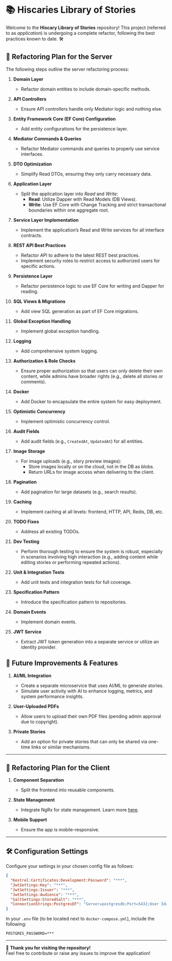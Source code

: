 # 📚 Hiscaries Library of Stories
Welcome to the **Hiscary Library of Stories** repository! This project (referred to as *application*) is undergoing a complete refactor, following the best practices known to date. 🛠️

## 🚀 Refactoring Plan for the Server
The following steps outline the server refactoring process:

1. **Domain Layer**  
   - Refactor domain entities to include domain-specific methods.
  
2. **API Controllers**  
   - Ensure API controllers handle only Mediator logic and nothing else.
  
3. **Entity Framework Core (EF Core) Configuration**  
   - Add entity configurations for the persistence layer.
  
4. **Mediator Commands & Queries**  
   - Refactor Mediator commands and queries to properly use service interfaces.
  
5. **DTO Optimization**  
   - Simplify Read DTOs, ensuring they only carry necessary data.
  
6. **Application Layer**  
   - Split the application layer into *Read* and *Write*:  
     - **Read**: Utilize Dapper with Read Models (DB Views).  
     - **Write**: Use EF Core with Change Tracking and strict transactional boundaries within one aggregate root.
  
7. **Service Layer Implementation**  
   - Implement the application’s Read and Write services for all interface contracts.
  
8. **REST API Best Practices**  
   - Refactor API to adhere to the latest REST best practices.  
   - Implement security roles to restrict access to authorized users for specific actions.

9. **Persistence Layer**  
   - Refactor persistence logic to use EF Core for writing and Dapper for reading.

10. **SQL Views & Migrations**  
    - Add view SQL generation as part of EF Core migrations.

11. **Global Exception Handling**  
    - Implement global exception handling.

12. **Logging**  
    - Add comprehensive system logging.

13. **Authorization & Role Checks**  
    - Ensure proper authorization so that users can only delete their own content, while admins have broader rights (e.g., delete all stories or comments).

14. **Docker**  
    - Add Docker to encapsulate the entire system for easy deployment.

15. **Optimistic Concurrency**  
    - Implement optimistic concurrency control.

16. **Audit Fields**  
    - Add audit fields (e.g., `CreatedAt`, `UpdatedAt`) for all entities.

17. **Image Storage**  
    - For image uploads (e.g., story preview images):  
      - Store images locally or on the cloud, not in the DB as blobs.  
      - Return URLs for image access when delivering to the client.

18. **Pagination**  
    - Add pagination for large datasets (e.g., search results).

19. **Caching**  
    - Implement caching at all levels: frontend, HTTP, API, Redis, DB, etc.

20. **TODO Fixes**  
    - Address all existing TODOs.

21. **Dev Testing**  
    - Perform thorough testing to ensure the system is robust, especially in scenarios involving high interaction (e.g., adding content while editing stories or performing repeated actions).

22. **Unit & Integration Tests**  
    - Add unit tests and integration tests for full coverage.

23. **Specification Pattern**  
    - Introduce the specification pattern to repositories.

24. **Domain Events**  
    - Implement domain events.

25. **JWT Service**  
    - Extract JWT token generation into a separate service or utilize an identity provider.

## 🌟 Future Improvements & Features
1. **AI/ML Integration**  
   - Create a separate microservice that uses AI/ML to generate stories.  
   - Simulate user activity with AI to enhance logging, metrics, and system performance insights.

2. **User-Uploaded PDFs**  
   - Allow users to upload their own PDF files (pending admin approval due to copyright).

3. **Private Stories**  
   - Add an option for private stories that can only be shared via one-time links or similar mechanisms.

---

## 🎨 Refactoring Plan for the Client
1. **Component Separation**  
   - Split the frontend into reusable components.

2. **State Management**  
   - Integrate NgRx for state management. Learn more [here](https://ngrx.io/guide/store).

3. **Mobile Support**  
   - Ensure the app is mobile-responsive.

---

## 🛠️ Configuration Settings
Configure your settings in your chosen config file as follows:

```json
{
  "Kestrel:Certificates:Development:Password": "***",
  "JwtSettings:Key": "***",
  "JwtSettings:Issuer": "***",
  "JwtSettings:Audience": "***",
  "SaltSettings:StoredSalt": "***",
  "ConnectionStrings:PostgresEF": "Server=postgresdb;Port=5432;User Id=postgres;Password=***;Database=hiscarydbef;Include Error Detail=true;"
}
```

In your `.env` file (to be located next to `docker-compose.yml`), include the following:
```
POSTGRES_PASSWORD=***
```

---

🎉 **Thank you for visiting the repository!**  
Feel free to contribute or raise any issues to improve the application!